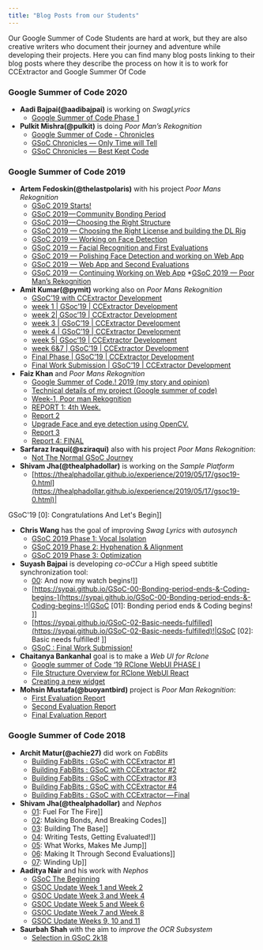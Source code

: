 ```yaml
---
title: "Blog Posts from our Students"
---
```


Our Google Summer of Code Students are hard at work, but they are also
creative writers who document their journey and adventure while
developing their projects. Here you can find many blog posts linking to
their blog posts where they describe the process on how it is to work
for CCExtractor and Google Summer Of Code

### Google Summer of Code 2020

   * **Aadi Bajpai(@aadibajpai)** is working on *SwagLyrics*
      * [Google Summer of Code Phase 1](https://aadibajpai.com/blog/gsoc.html)
   * **Pulkit Mishra(@pulkit)** is doing *Poor Man’s Rekognition*
     * [Google Summer of Code - Chronicles](https://medium.com/@pulkitmishra/gsoc-chronicles-c4028634bf22)
     * [GSoC Chronicles — Only Time will Tell](https://medium.com/@pulkitmishra/gsoc-chronicles-only-time-will-tell-51966e55fa27)
     * [GSoC Chronicles — Best Kept Code](https://medium.com/@pulkitmishra/gsoc-chronicles-best-kept-code-4893823d0f12)

### Google Summer of Code 2019

 * **Artem Fedoskin(@thelastpolaris)** with his project *Poor Mans Rekognition*
   * [GSoC 2019 Starts!](https://medium.com/@fedoskin/gsoc-2019-starts-58c497769420)
   * [ GSoC 2019 — Community Bonding Period ](https://medium.com/@fedoskin/gsoc-2019-community-bonding-period-b709f6c0d4e0)
   * [ GSoC 2019 — Choosing the Right Structure](https://medium.com/@fedoskin/gsoc-2019-choosing-the-right-structure-7644b319c7c9)
   * [GSoC 2019 — Choosing the Right License and building the DL Rig](https://medium.com/@fedoskin/gsoc-2019-choosing-the-right-license-and-building-the-dl-rig-223d85acbfaf)
   * [GSoC 2019 — Working on Face Detection](https://medium.com/@fedoskin/gsoc-2019-working-on-face-detection-586702ce7159)
   * [GSoC 2019 — Facial Recognition and First Evaluations](https://medium.com/@fedoskin/gsoc-2019-facial-recognition-and-first-evaluations-189ce03baef8)
   * [GSoC 2019 — Polishing Face Detection and working on Web App](https://medium.com/@fedoskin/gsoc-2019-polishing-face-detection-and-working-on-web-app-a44d0b4659c1)
   * [GSoC 2019 — Web App and Second Evaluations](https://medium.com/@fedoskin/gsoc-2019-web-app-and-second-evaluations-artem-fedoskins-blog-134c25fcfafd)
   * [GSoC 2019 — Continuing Working on Web App](https://medium.com/@fedoskin/gsoc-2019-continuing-working-on-web-app-c459738eed3b)
   *[GSoC 2019 — Poor Man’s Rekognition](https://medium.com/@fedoskin/gsoc-2019-poor-mans-rekognition-ec59808813d7) 
 * **Amit Kumar(@pymit)** working also on *Poor Mans Rekognition*
   * [GSoC’19 with CCExtractor Development](https://medium.com/@amkr/gsoc19-with-ccextractor-development-8a69a8ae78fc)
   * [ week 1 | GSoc’19 | CCExtractor Development](https://medium.com/@amkr/week-1-gsoc19-ccextractor-development-eab8c4c1fda8)
   * [ week 2| GSoc’19 | CCExtractor Development](https://medium.com/@amkr/week-2-gsoc19-ccextractor-development-e4ffb6d54376)
   * [ week 3 | GSoC’19 | CCExtractor Development](https://medium.com/@amkr/week-3-gsoc19-ccextractor-development-e6be1d1e1fb4)
   * [ week 4 | GSoC’19 | CCExtractor Development](https://medium.com/@amkr/week-4-gsoc19-ccextractor-development-df890ffa2b46)
   * [ week 5| GSoc’19 | CCExtractor Development](https://medium.com/@amkr/week-5-gsoc19-ccextractor-development-ff895a985d9c)
   * [ week 6&7 | GSoC’19 | CCExtractor Development](https://medium.com/@amkr/week-6-7-gsoc19-ccextractor-development-8173ce62a0bf)
   * [Final Phase | GSoC’19 | CCExtractor Development](https://medium.com/@amkr/final-phase-gsoc19-ccextractor-development-4d9f5d5aefb0)
   * [Final Work Submission | GSoC’19 | CCExtractor Development](https://medium.com/@amkr/final-work-submission-gsoc19-ccextractor-development-40a2b6c6a946)
 * **Faiz Khan** and *Poor Mans Rekognition*
   * [Google Summer of Code.! 2019 (my story and opinion)](https://medium.com/@b216029/google-summer-of-code-2019-my-story-and-opinion-e683058c6c83)
   * [Technical details of my project (Google summer of code)](https://medium.com/@b216029/technical-details-of-my-project-google-summer-of-code-25b041df990)
   * [Week-1, Poor man Rekognition](https://medium.com/@b216029/poor-man-rekognition-756497c7e4cf)
   * [REPORT 1: 4th Week.](https://medium.com/@b216029/report-1-4th-week-60140619eb4f)
   * [Report 2](https://medium.com/@b216029/2nd-report-1007c6ea018b)
   * [Upgrade Face and eye detection using OpenCV.](https://medium.com/@b216029/face-and-eye-detection-using-opencv-a52937fd7af2)
   * [Report 3](https://medium.com/@b216029/report-3-494b2fdbb179)
   * [Report 4: FINAL](https://medium.com/@b216029/report-3-final-8ef2de33a0d7)
 * **Sarfaraz Iraqui(@sziraqui)** also with his project *Poor Mans Rekognition*:
   * [Not The Normal GSoC Journey](https://medium.com/@sziraqui/not-the-normal-gsoc-journey-d51a6167a3a6)
 * **Shivam Jha(@thealphadollar)** is working on the *Sample Platform*
   * [https://thealphadollar.github.io/experience/2019/05/17/gsoc19-0.html](https://thealphadollar.github.io/experience/2019/05/17/gsoc19-0.html)|

GSoC'19 [0]: Congratulations And Let's Begin]]

 * **Chris Wang** has the goal of improving *Swag Lyrics* with *autosynch*
   * [GSoC 2019 Phase 1: Vocal Isolation](https://medium.com/@chriswang030/gsoc-2019-phase-1-vocal-isolation-465cfd8f32ad)
   * [GSoC 2019 Phase 2: Hyphenation & Alignment](https://medium.com/@chriswang030/gsoc-2019-phase-2-hyphenation-alignment-8d222a7b42ca)
   * [GSoC 2019 Phase 3: Optimization](https://medium.com/@chriswang030/gsoc-2019-overview-4287e369bec3)
 * **Suyash Bajpai** is developing *co-oCCur* a High speed subtitle synchronization tool:
   * [00](https://sypai.github.io/Google-Summer-of-Code-And-now-my-watch-begins%7CGSoC): And now my watch begins!]]
   * [https://sypai.github.io/GSoC-00-Bonding-period-ends-&-Coding-begins-](https://sypai.github.io/GSoC-00-Bonding-period-ends-&-Coding-begins-)!|GSoC [01]: Bonding period ends & Coding begins! ]]
   * [https://sypai.github.io/GSoC-02-Basic-needs-fulfilled](https://sypai.github.io/GSoC-02-Basic-needs-fulfilled)!|GSoC [02]: Basic needs fulfilled! ]]
   * [GSoC : Final Work Submission! ](https://sypai.github.io/GSoC-Final-work-submissions/)
 * **Chaitanya Bankanhal** goal is to make a *Web UI for Rclone*
   * [Google summer of Code ‘19 RClone WebUI PHASE I](http://good2be.me/blog/gsoc-phase-i.html)
   * [File Structure Overview for RClone WebUI React](http://good2be.me/blog/file-structure.html)
   * [Creating a new widget](http://good2be.me/blog/new-widget.html)
 * **Mohsin Mustafa(@buoyantbird)** project is *Poor Man Rekognition*:
   * [First Evaluation Report](https://drcpmkeyi.gitlab.io/poor-man-rekognition/GSoC/eval_one.html)
   * [Second Evaluation Report](https://drcpmkeyi.gitlab.io/poor-man-rekognition/GSoC/eval_two.html)
   * [Final Evaluation Report](https://drcpmkeyi.gitlab.io/poor-man-rekognition/GSoC/eval_three.html)

### Google Summer of Code 2018

 * **Archit Matur(@achie27)** did work on *FabBits*
   * [Building FabBits : GSoC with CCExtractor #1](https://medium.com/@achie27/building-fabbits-gsoc-with-ccextractor-1-93c4a282966f)
   * [Building FabBits : GSoC with CCExtractor #2](https://medium.com/@achie27/building-fabbits-gsoc-with-ccextractor-2-a2443e38a8b4)
   * [Building FabBits : GSoC with CCExtractor #3](https://medium.com/@achie27/building-fabbits-gsoc-with-ccextractor-3-df897b35bb99)
   * [Building FabBits : GSoC with CCExtractor #4](https://medium.com/@achie27/building-fabbits-gsoc-with-ccextractor-4-7048f5c90960)
   * [
Building FabBits : GSoC with CCExtractor — Final](https://medium.com/@achie27/building-fabbits-gsoc-with-ccextractor-final-e4b5d3160bf6)
 * **Shivam Jha(@thealphadollar)** and *Nephos*
   * [01](https://thealphadollar.github.io/experience/2018/06/25/GSoC.html%7CGSoC): Fuel For The Fire]]
   * [02](https://thealphadollar.github.io/experience/2018/06/25/gsoc-2.html%7CGSoC): Making Bonds, And Breaking Codes]]
   * [03](https://thealphadollar.github.io/experience/2018/06/25/gsoc-3.html%7CGSoC): Building The Base]]
   * [04](https://thealphadollar.github.io/experience/2018/06/25/gsoc-4.html%7CGSoC): Writing Tests, Getting Evaluated!]]
   * [05](https://thealphadollar.github.io/experience/2018/06/25/gsoc-5.html%7CGSoC): What Works, Makes Me Jump]]
   * [06](https://thealphadollar.github.io/experience/2018/07/14/gsoc-6.html%7CGSoC): Making It Through Second Evaluations]]
   * [07](https://thealphadollar.github.io/experience/2018/08/03/gsoc-7.html%7CGSoC): Winding Up]]
 * **Aaditya Nair** and his work with *Nephos*
   * [GSoC The Beginning](https://aadityanair.ml/2018/05/14/gsoc-begin/)
   * [GSOC Update Week 1 and Week 2](https://aadityanair.ml/2018/05/28/gsoc-update1/)
   * [GSOC Update Week 3 and Week 4](https://aadityanair.ml/2018/06/10/gsoc-update2/)
   * [GSOC Update Week 5 and Week 6](https://aadityanair.ml/2018/06/24/gsoc-update3/)
   * [GSOC Update Week 7 and Week 8](https://aadityanair.ml/2018/07/08/gsoc-update4/)
   * [GSOC Update Weeks 9, 10 and 11](https://aadityanair.ml/2018/07/28/gsoc-update5/)
 * **Saurbah Shah** with the aim to *improve the OCR Subsystem*
   * [Selection in GSoC 2k18](https://saurabhshah0410.github.io/Selection-in-GSoC-2k18/)
